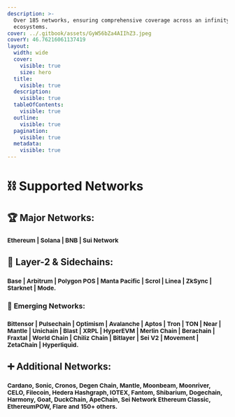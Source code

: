 ```yaml
---
description: >-
  Over 185 networks, ensuring comprehensive coverage across an infinity of
  ecosystems.
cover: ../.gitbook/assets/GyW56bZa4AIIhZ3.jpeg
coverY: 46.76216061137419
layout:
  width: wide
  cover:
    visible: true
    size: hero
  title:
    visible: true
  description:
    visible: true
  tableOfContents:
    visible: true
  outline:
    visible: true
  pagination:
    visible: true
  metadata:
    visible: true
---
```


# ⛓️ Supported Networks

## 🏆 Major Networks:

### <sup>Ethereum | Solana | BNB | Sui Network</sup>

## 🔗 **Layer-2 & Sidechains:**&#x20;

### <sup>Base | Arbitrum | Polygon POS | Manta Pacific | Scrol | Linea | ZkSync | Starknet | Mode.</sup>

### 🚀 **Emerging Networks:**&#x20;

### <sup>Bittensor  |  Pulsechain  |  Optimism  |  Avalanche  |  Aptos  |  Tron  |  TON  |  Near  |  Mantle  |  Unichain  |  Blast  |  XRPL  |  HyperEVM  |  Merlin Chain  |  Berachain  |  Fraxtal  |  World Chain  |  Chiliz Chain  |  Bitlayer  |  Sei V2  |  Movement  |  ZetaChain  |  Hyperliquid.</sup>

## ➕ **Additional Networks:**&#x20;

### <sup>Cardano, Sonic, Cronos, Degen Chain,  Mantle, Moonbeam, Moonriver, CELO, Filecoin, Hedera Hashgraph, IOTEX, Fantom, Shibarium, Dogechain, Harmony, Goat, DuckChain, ApeChain, Sei Network Ethereum Classic, EthereumPOW, Flare and 150+ others.</sup>
